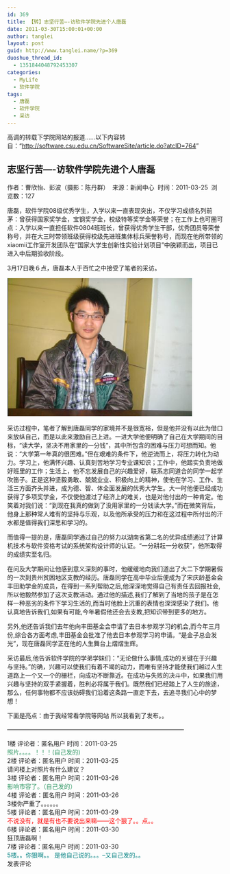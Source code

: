 ```yaml
---
id: 369
title: 【转】志坚行苦—-访软件学院先进个人唐磊
date: 2011-03-30T15:00:01+00:00
author: tanglei
layout: post
guid: http://www.tanglei.name/?p=369
duoshuo_thread_id:
  - 1351844048792453307
categories:
  - MyLife
  - 软件学院
tags:
  - 唐磊
  - 软件学院
  - 采访
---
```

高调的转载下学院网站的报道……以下内容转自：“<a href="http://software.csu.edu.cn/SoftwareSite/article.do?atcID=764" target="_blank">http://software.csu.edu.cn/SoftwareSite/article.do?atcID=764</a>”

## 志坚行苦&#8212;-访软件学院先进个人唐磊

作者：曹欣怡、彭波（摄影：陈丹群）  来源：新闻中心  时间：2011-03-25  浏览数：127

唐磊，软件学院08级优秀学生，入学以来一直表现突出，不仅学习成绩名列前茅：曾获得国家奖学金，宝钢奖学金，校级特等奖学金等荣誉；在工作上也可圈可点：入学以来一直担任软件0804班班长，曾获得优秀学生干部，优秀团员等荣誉称号，并在大三时带领班级获得校级先进班集体标兵荣誉称号，而现在他所带领的xiaomii工作室开发团队在“国家大学生创新性实验计划项目”中脱颖而出，项目已进入中后期验收阶段。

3月17日晚６点，唐磊本人于百忙之中接受了笔者的采访。

[<img class="aligncenter size-full wp-image-370" title="interview_me" src="/wp-content/uploads/2011/03/interview_me.jpg" alt="" width="432" height="322" />](/wp-content/uploads/2011/03/interview_me.jpg)

采访过程中，笔者了解到唐磊同学的家境并不是很宽裕，但是他并没有以此为借口来放纵自己，而是以此来激励自己上进。一进大学他便明确了自己在大学期间的目标，“读大学，坚决不用家里的一分钱”，其中所包含的困难与压力可想而知。他说：“大学第一年真的很困难。”但在艰难的条件下，他逆流而上，将压力转化为动力。学习上，他满怀兴趣、认真刻苦地学习专业课知识；工作中，他踏实负责地做好班里的工作；生活上，他不忘发展自己的兴趣爱好，联系志同道合的同学一起学吹笛子。正是这种坚毅勇敢、兢兢业业、积极向上的精神，使他在学习、工作、生活三方面齐头并进，成为德、智、体全面发展的优秀大学生。大一时他便已经成功获得了多项奖学金，不仅使他渡过了经济上的难关，也是对他付出的一种肯定。他笑着对我们说：“到现在我真的做到了没用家里的一分钱读大学。”而在微笑背后，他身上那种常人难有的坚持与乐观，以及他所承受的压力和在这过程中所付出的汗水都是值得我们深思和学习的。

而值得一提的是，唐磊同学通过自己的努力以湖南省第二名的优异成绩通过了计算机技术与软件资格考试的系统架构设计师的认证。“一分耕耘一分收获”，他所取得的成绩实至名归。

在问及大学期间让他感到意义深刻的事时，他缓缓地向我们道出了大二下学期暑假的一次到贵州贫困地区支教的经历。唐磊同学在高中毕业后便成为了宋庆龄基金会丰田助学金的成员，在得到一系列帮助之后,他深深地觉得自己有责任去回报社会,所以他毅然参加了这次支教活动。通过他的描述,我们了解到了当地的孩子是在怎样一种恶劣的条件下学习生活的,而当时他脸上沉重的表情也深深感染了我们。他认真地告诉我们,如果有可能,今年暑假他还会去支教,把知识带到更多的地方。

另外,他还告诉我们去年他向丰田基金会申请了去日本参观学习的机会,而今年三月份,综合各方面考虑,丰田基金会批准了他去日本参观学习的申请。“是金子总会发光”，现在唐磊同学正在他的人生舞台上熠熠生辉。

采访最后,他告诉软件学院的学弟学妹们：“无论做什么事情,成功的关键在于兴趣与坚持。”的确，兴趣可以使我们有着不竭的动力，而唯有坚持才能使我们越过人生道路上一个又一个的栅栏，向成功不断靠近。在成功与失败的决斗中，如果我们用兴趣与坚持的双手紧握着，胜利必将属于我们。既然我们已经踏上了人生的旅途，那么，任何事物都不应该妨碍我们沿着这条路一直走下去，去追寻我们心中的梦想！

下面是亮点：由于我经常看学院等网站 所以我看到了发布。。

&#8212;&#8212;&#8212;&#8212;&#8212;&#8212;&#8212;&#8212;&#8212;&#8212;&#8212;&#8212;&#8212;&#8212;&#8212;&#8212;&#8212;&#8212;&#8212;&#8212;&#8212;&#8212;&#8212;&#8212;&#8212;&#8212;&#8212;&#8212;&#8212;&#8211;

<div id="_mcePaste">
  1楼 评论者：匿名用户 时间：2011-03-25
</div>

<div id="_mcePaste">
  <span style="color: #339966;">照片。。。。！！！(自己发的)</span>
</div>

<div id="_mcePaste">
  2楼 评论者：匿名用户 时间：2011-03-25
</div>

<div id="_mcePaste">
  请问楼上对照片有什么建议？
</div>

<div id="_mcePaste">
  3楼 评论者：匿名用户 时间：2011-03-26
</div>

<div id="_mcePaste">
  <span style="color: #339966;">影响市容了。（自己发的）</span>
</div>

<div id="_mcePaste">
  4楼 评论者：匿名用户 时间：2011-03-26
</div>

<div id="_mcePaste">
  3楼你严重了。。。。。。
</div>

<div id="_mcePaste">
  5楼 评论者：匿名用户 时间：2011-03-29
</div>

<div id="_mcePaste">
  <span style="color: #ff0000;">不说没有，就是有也不要说出来嘛——这个狠了。。点。。</span>
</div>

<div id="_mcePaste">
  6楼 评论者：匿名用户 时间：2011-03-30
</div>

<div id="_mcePaste">
  狂顶唐磊啊！
</div>

<div id="_mcePaste">
  7楼 评论者：匿名用户 时间：2011-03-30
</div>

<div id="_mcePaste">
  <span style="color: #008080;">5楼。。你狠啊。。 是他自己说的。。。&#8211;又自己发的。。</span>
</div>

<div id="_mcePaste">
  发表评论
</div>
